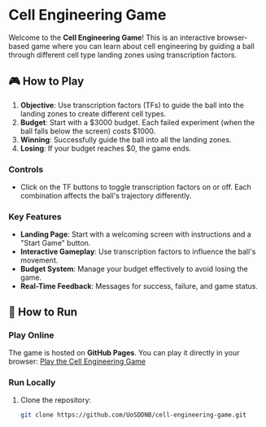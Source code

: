 # Cell Engineering Game

Welcome to the **Cell Engineering Game**! This is an interactive browser-based game where you can learn about cell engineering by guiding a ball through different cell type landing zones using transcription factors.

## 🎮 How to Play

1. **Objective**: Use transcription factors (TFs) to guide the ball into the landing zones to create different cell types.
2. **Budget**: Start with a $3000 budget. Each failed experiment (when the ball falls below the screen) costs $1000.
3. **Winning**: Successfully guide the ball into all the landing zones.
4. **Losing**: If your budget reaches $0, the game ends.

### Controls
- Click on the TF buttons to toggle transcription factors on or off. Each combination affects the ball's trajectory differently.

### Key Features
- **Landing Page**: Start with a welcoming screen with instructions and a "Start Game" button.
- **Interactive Gameplay**: Use transcription factors to influence the ball's movement.
- **Budget System**: Manage your budget effectively to avoid losing the game.
- **Real-Time Feedback**: Messages for success, failure, and game status.

## 🚀 How to Run

### Play Online
The game is hosted on **GitHub Pages**. You can play it directly in your browser:
[Play the Cell Engineering Game](https://UoSDDNB.github.io/cell-engineering-game/)

### Run Locally
1. Clone the repository:
   ```bash
   git clone https://github.com/UoSDDNB/cell-engineering-game.git
